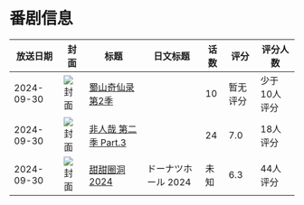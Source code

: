 # 番剧信息

|放送日期|封面|标题|日文标题|话数|评分|评分人数|
|---|---|---|---|---|---|---|
|2024-09-30|![封面](https://lain.bgm.tv/pic/cover/c/a3/64/421842_mcy1G.jpg)|[蜀山奇仙录 第2季](https://bangumi.tv/subject/421842)||10|暂无评分|少于10人评分|
|2024-09-30|![封面](https://lain.bgm.tv/pic/cover/c/8f/5a/448676_5Po4v.jpg)|[非人哉 第二季 Part.3](https://bangumi.tv/subject/448676)||24|7.0|18人评分|
|2024-09-30|![封面](https://lain.bgm.tv/pic/cover/c/c8/c3/515975_2vYnj.jpg)|[甜甜圈洞 2024](https://bangumi.tv/subject/515975)|ドーナツホール 2024|未知|6.3|44人评分|
